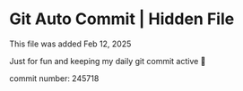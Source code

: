 # Git Auto Commit | Hidden File

This file was added Feb 12, 2025

Just for fun and keeping my daily git commit active 🤪

commit number: 245718
